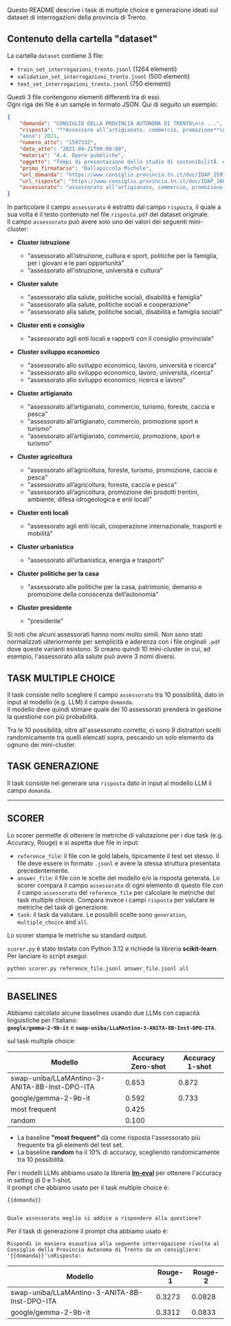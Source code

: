Questo README descrive i task di multiple choice e generazione ideati sul dataset di interrogazioni della provincia di Trento.  

## Contenuto della cartella "dataset"

La cartella `dataset` contiene 3 file: 

- `train_set_interrogazioni_trento.jsonl` (1264 elementi)
- `validation_set_interrogazioni_trento.jsonl` (500 elementi)
- `test_set_interrogazioni_trento.jsonl` (750 elementi)

Questi 3 file contengono elementi differenti tra di essi.  
Ogni riga dei file è un sample in formato JSON. Qui di seguito un esempio:

```json
{
    "domanda": "CONSIGLIO DELLA PROVINCIA AUTONOMA DI TRENTO\n\n ...",
    "risposta": "**Assessore all’artigianato, commercio, promozione**\n**sport e turismo**\nVia Romagnosi, 9 – 38122 TRENTO\n**T +39 0461 495929 F +39 0461 499264** ...,"
    "anno": 2021,
    "numero_atto": "1597332",
    "data_atto": "2021-04-21T00:00:00",
    "materia": "4.4. Opere pubbliche",
    "oggetto": "Tempi di presentazione dello studio di sostenibilitÃ  e di realizzazione dell'Ice rink di PinÃ¨ ...",
    "primo_firmatario": "Dallapiccola Michele",
    "url_domanda": "https://www.consiglio.provincia.tn.it/doc/IDAP_1597351.pdf",
    "url_risposta": "https://www.consiglio.provincia.tn.it/doc/IDAP_1605290.pdf",
    "assessorato": "assessorato all’artigianato, commercio, promozione sport e turismo"
}
```

In particolare il campo `assessorato` è estratto dal campo `risposta`, il quale a sua volta è il testo contenuto nel file `risposta.pdf` del dataset originale.  
Il campo `assessorato` può avere solo uno dei valori dei seguenti mini-cluster:

- **Cluster istruzione**  
    - "assessorato all’istruzione, cultura e sport, politiche per la famiglia, per i giovani e le pari opportunità"  
    - "assessorato all’istruzione, università e cultura"

- **Cluster salute**  
    - "assessorato alla salute, politiche sociali, disabilità e famiglia"  
    - "assessorato alla salute, politiche sociali e cooperazione"  
    - "assessorato alla salute, politiche sociali, disabilità e famiglia sociali"

- **Cluster enti e consiglio**  
    - "assessorato agli enti locali e rapporti con il consiglio provinciale"

- **Cluster sviluppo economico**  
    - "assessorato allo sviluppo economico, lavoro, università e ricerca"  
    - "assessorato allo sviluppo economico, lavoro, università, ricerca"  
    - "assessorato allo sviluppo economico, ricerca e lavoro"

- **Cluster artigianato**  
    - "assessorato all’artigianato, commercio, turismo, foreste, caccia e pesca"  
    - "assessorato all’artigianato, commercio, promozione sport e turismo"  
    - "assessorato all’artigianato, commercio, promozione, sport e turismo"

- **Cluster agricoltura**  
    - "assessorato all’agricoltura, foreste, turismo, promozione, caccia e pesca"  
    - "assessorato all’agricoltura, foreste, caccia e pesca"  
    - "assessorato all’agricoltura, promozione dei prodotti trentini, ambiente, difesa idrogeologica e enti locali"

- **Cluster enti locali**  
    - "assessorato agli enti locali, cooperazione internazionale, trasporti e mobilità"

- **Cluster urbanistica**  
    - "assessorato all’urbanistica, energia e trasporti"

- **Cluster politiche per la casa**  
    - "assessorato alle politiche per la casa, patrimonio, demanio e promozione della conoscenza dell’autonomia"

- **Cluster presidente**  
    - "presidente"

Si noti che alcuni assessorati hanno nomi molto simili. Non sono stati normalizzati ulteriormente per semplicità e aderenza con i file originali `.pdf` dove queste varianti esistono. Si creano quindi 10 mini-cluster in cui, ad esempio, l'assessorato alla salute può avere 3 nomi diversi.

## TASK MULTIPLE CHOICE

Il task consiste nello scegliere il campo `assessorato` tra 10 possibilità, dato in input al modello (e.g. LLM) il campo `domanda`.  
Il modello deve quindi stimare quale dei 10 assessorati prenderà in gestione la questione con più probabilità.

Tra le 10 possibilità, oltre all'assessorato corretto, ci sono 9 distrattori scelti randomicamente tra quelli elencati sopra, pescando un solo elemento da ognuno dei mini-cluster.

## TASK GENERAZIONE

Il task consiste nel generare una `risposta` dato in input al modello LLM il campo `domanda`.

---
## SCORER

Lo scorer permette di ottenere le metriche di valutazione per i due task (e.g. Accuracy, Rouge) e si aspetta due file in input:

- `reference_file`: il file con le gold labels, tipicamente il test set stesso. Il file deve essere in formato `.jsonl` e avere la stessa struttura presentata precedentemente.
- `answer_file`: il file con le scelte del modello e/o la risposta generata. Lo scorer compara il campo `assessorato` di ogni elemento di questo file con il campo `assessorato` del `reference_file` per calcolare le metriche del task multiple choice. Compara invece i campi `risposta` per valutare le metriche del task di generzione.
- `task`: il task da valutare. Le possibili scelte sono `generation`, `multiple_choice` and `all`.

Lo scorer stampa le metriche su standard output.  

`scorer.py` è stato testato con Python 3.12 e richiede la libreria **scikit-learn**.  
Per lanciare lo script esegui:

```bash
python scorer.py reference_file.jsonl answer_file.jsonl all
```

---

## BASELINES

Abbiamo calcolato alcune baselines usando due LLMs con capacità linguistiche per l'italiano:  
**`google/gemma-2-9b-it`** e **`swap-uniba/LLaMAntino-3-ANITA-8B-Inst-DPO-ITA`**.

sul task multiple choice:

| Modello                                                | Accuracy Zero-shot | Accuracy 1-shot |
|--------------------------------------------------------|--------------------|-----------------|
| swap-uniba/LLaMAntino-3-ANITA-8B-Inst-DPO-ITA          | 0.653              | 0.872           |
| google/gemma-2-9b-it                                   | 0.592              | 0.733           |
| most frequent                                          | 0.425              |                 |
| random                                                 | 0.100              |                 |

- La baseline **"most frequent"** dà come risposta l'assessorato più frequente tra gli elementi del test set.  
- La baseline **random** ha il 10% di accuracy, scegliendo randomicamente tra 10 possibilità.  

Per i modelli LLMs abbiamo usato la libreria **[lm-eval](https://github.com/EleutherAI/lm-evaluation-harness)** per ottenere l'accuracy in setting di 0 e 1-shot.  
Il prompt che abbiamo usato per il task multiple choice è:  

```plaintext
{{domanda}}


Quale assessorato meglio si addice a rispondere alla questione?
```

Per il task di generazione il prompt cha abbiamo usato è:

```plaintext
Rispondi in maniera esaustiva alla seguente interrogazione rivolta al Consiglio della Provincia Autonoma di Trento da un consigliere: '{{domanda}}'\nRisposta:
```

| Modello                                                | Rouge-1 | Rouge-2 |
|--------------------------------------------------------|---------|---------|
| swap-uniba/LLaMAntino-3-ANITA-8B-Inst-DPO-ITA          | 0.3273  | 0.0828  |
| google/gemma-2-9b-it                                   | 0.3312  | 0.0833  |
